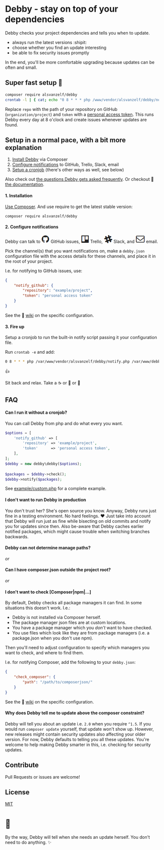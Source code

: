 # Debby - stay on top of your dependencies

Debby checks your project dependencies and tells you when to update.

- always run the latest versions :shipit:
- choose whether you find an update interesting
- be able to fix security issues promptly

In the end, you'll be more comfortable upgrading because updates can be often and small.


## Super fast setup :rocket:

``` sh
composer require alsvanzelf/debby
crontab -l | { cat; echo "0 8 * * * php /www/vendor/alsvanzelf/debby/notify.php repo token"; } | crontab -
```

Replace `repo` with the path of your repository on GitHub (`organization/project`) and `token` with a [personal access token](https://github.com/settings/tokens).
This runs Debby every day at 8 o'clock and create issues whenever updates are found.


## Setup in a normal pace, with a bit more explanation

1. [Install Debby](/README.md#1-installation) via Composer
2. [Configure notifications](/README.md#2-configure-notifications) to GitHub, Trello, Slack, email
3. [Setup a cronjob](/README.md#3-fire-up) (there's other ways as well, see below)

Also check out [the questions Debby gets asked frequently](/README.md#faq).
Or checkout :blue_book: [the documentation](https://github.com/lode/debby/wiki).


#### 1. Installation

[Use Composer](http://getcomposer.org/). And use require to get the latest stable version:

```
composer require alsvanzelf/debby
```


#### 2. Configure notifications

Debby can talk to
![GitHub issues](/channels/github.png) GitHub issues,
![Trello](/channels/trello.png) Trello,
![Slack](/channels/slack.png) Slack,
and ![Email](/channels/email.png) email.

Pick the channel(s) that you want notifications on,
make a `debby.json` configuration file with the access details for these channels,
and place it in the root of your project.

I.e. for notifying to GitHub issues, use:

``` json
{
	"notify_github": {
		"repository": "example/project",
		"token": "personal access token"
	}
}
```

See the :blue_book: [wiki](https://github.com/lode/debby/wiki/Pick-your-channels) on the specific configuration.


#### 3. Fire up

Setup a cronjob to run the built-in notify script passing it your configuration file.

Run `crontab -e` and add:

``` sh
0 8 * * * php /var/www/vendor/alsvanzelf/debby/notify.php /var/www/debby.json
```

:thumbsup:

Sit back and relax. Take a :coffee: or :tea: or :beer:


## FAQ

#### Can I run it without a cronjob?

You can call Debby from php and do what every you want.

``` php
$options = [
	'notify_github' => [
		'repository' => 'example/project',
		'token'      => 'personal access token',
	],
];
$debby = new debby\debby($options);

$packages = $debby->check();
$debby->notify($packages);
```

See [example/custom.php](/example/custom.php) for a complete example.


#### I don't want to run Debby in production

You don't trust her? She's open source you know. Anyway, Debby runs just fine in a testing environment. No hard feelings. :heart:
Just take into account that Debby will run just as fine while bisecting on old commits and notify you for updates since then.
Also be-aware that Debby caches earlier notified packages, which might cause trouble when switching branches backwards.


#### Debby can not determine manage paths?
_or_
#### Can I have composer.json outside the project root?
_or_
#### I don't want to check [Composer|npm|...]

By default, Debby checks all package managers it can find. In some situations this doesn't work. I.e.:

- Debby is not installed via Composer herself.
- The package manager json files are at custom locations.
- You have a package manager which you *don't* want to have checked.
- You use files which look like they are from package managers (i.e. a package.json when you don't use npm).

Then you'll need to adjust configuration to specify which managers you want to check, and where to find them.

I.e. for notifying Composer, add the following to your `debby.json`:

``` json
{
	"check_composer": {
		"path": "/path/to/composerjson/"
	}
}
```

See the :blue_book: [wiki](https://github.com/lode/debby/wiki/Point-at-your-managers) on the specific configuration.



#### Why does Debby tell me to update above the composer constraint?

Debby will tell you about an update i.e. `2.0` when you require `^1.5`. If you would run `composer update` yourself, that update won't show up.
However, new releases might contain security updates also affecting your older version. For now, Debby defaults to telling you all these updates.
You're welcome to help making Debby smarter in this, i.e. checking for security updates.


## Contribute

Pull Requests or issues are welcome!


## License

[MIT](/LICENSE)


# :girl:

By the way, Debby will tell when she needs an update herself. You don't need to do anything. :sparkles:
